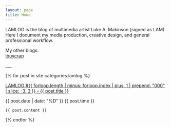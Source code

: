 ```yaml
---
layout: page
title: Home
---
```


<p id="description">
    LAMLOG is the blog of multimedia artist Luke A. Makinson (signed as LAM). Here I document my media production, creative design, and general professional workflow.
</p>
<p id="description">
    My other blogs: <br>
    <a href="/ibuycrap/">ibuycrap</a>
</p>
___

{% for post in site.categories.lamlog %}
<div class="lamlog">
    <p class="info">
        <a href="{{ post.url }}">
        LAMLOG #{{
            forloop.length |
            minus: forloop.index |
            plus: 1 |
            prepend: "000" |
            slice: -3, 3
        }} - {{ post.title }}
        </a>
    </p>
    <p class="info">{{ post.date | date: "%D" }} {{ post.time }}</p>

    {{ post.content }}
</div>
{% endfor %} 